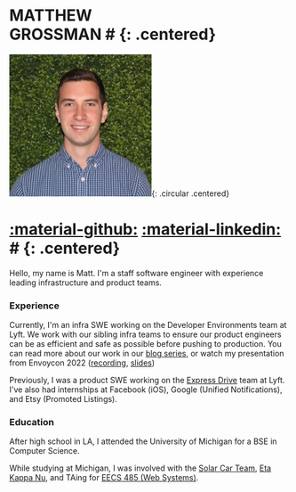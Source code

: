 # MATTHEW<br/>GROSSMAN # {: .centered}
![Image title](assets/favicon.png){: .circular .centered}
# [:material-github:](https://github.com/matthewgrossman) [:material-linkedin:](https://linkedin.com/in/matthewryangrossman/) # {: .centered}

Hello, my name is Matt. I'm a staff software engineer with experience leading infrastructure and product teams.

### Experience
Currently, I'm an infra SWE working on the Developer Environments team at Lyft.
We work with our sibling infra teams to ensure our product engineers can be as efficient and safe as possible before pushing to production.
You can read more about our work in our [blog series](https://eng.lyft.com/scaling-productivity-on-microservices-at-lyft-part-3-extending-our-envoy-mesh-with-staging-fdaafafca82f), or watch my presentation from Envoycon 2022 ([recording](https://www.youtube.com/watch?v=p9dYr23MVv0), [slides](https://envoyconna22.sched.com/event/1AO5k))

Previously, I was a product SWE working on the [Express Drive](https://www.lyft.com/expressdrive) team at Lyft.
I've also had internships at Facebook (iOS), Google (Unified Notifications), and Etsy (Promoted Listings).

### Education
After high school in LA, I attended the University of Michigan for a BSE in Computer Science.

While studying at Michigan, I was involved with the [Solar Car Team](https://www.solarcar.engin.umich.edu), [Eta Kappa Nu](https://hkn.eecs.umich.edu), and TAing for [EECS 485 (Web Systems)](https://eecs485staff.github.io/eecs485.org).
